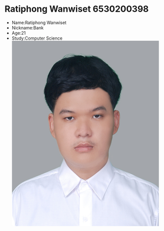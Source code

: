 # Ratiphong Wanwiset 6530200398
- Name:Ratiphong Wanwiset
- Nickname:Bank
- Age:21 
- Study:Computer Science
![image](/image/1654664748017.jpg)
